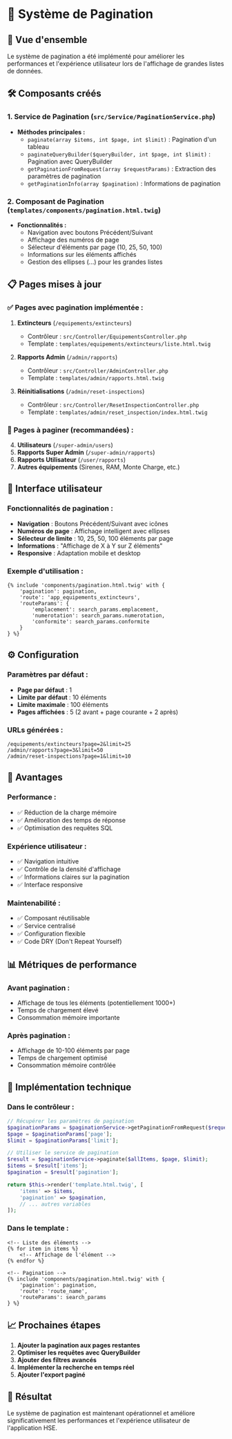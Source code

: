 # 📄 Système de Pagination

## 🎯 Vue d'ensemble

Le système de pagination a été implémenté pour améliorer les performances et l'expérience utilisateur lors de l'affichage de grandes listes de données.

## 🛠️ Composants créés

### 1. **Service de Pagination** (`src/Service/PaginationService.php`)
- **Méthodes principales :**
  - `paginate(array $items, int $page, int $limit)` : Pagination d'un tableau
  - `paginateQueryBuilder($queryBuilder, int $page, int $limit)` : Pagination avec QueryBuilder
  - `getPaginationFromRequest(array $requestParams)` : Extraction des paramètres de pagination
  - `getPaginationInfo(array $pagination)` : Informations de pagination

### 2. **Composant de Pagination** (`templates/components/pagination.html.twig`)
- **Fonctionnalités :**
  - Navigation avec boutons Précédent/Suivant
  - Affichage des numéros de page
  - Sélecteur d'éléments par page (10, 25, 50, 100)
  - Informations sur les éléments affichés
  - Gestion des ellipses (...) pour les grandes listes

## 📋 Pages mises à jour

### ✅ **Pages avec pagination implémentée :**

1. **Extincteurs** (`/equipements/extincteurs`)
   - Contrôleur : `src/Controller/EquipementsController.php`
   - Template : `templates/equipements/extincteurs/liste.html.twig`

2. **Rapports Admin** (`/admin/rapports`)
   - Contrôleur : `src/Controller/AdminController.php`
   - Template : `templates/admin/rapports.html.twig`

3. **Réinitialisations** (`/admin/reset-inspections`)
   - Contrôleur : `src/Controller/ResetInspectionController.php`
   - Template : `templates/admin/reset_inspection/index.html.twig`

### 🔄 **Pages à paginer (recommandées) :**

4. **Utilisateurs** (`/super-admin/users`)
5. **Rapports Super Admin** (`/super-admin/rapports`)
6. **Rapports Utilisateur** (`/user/rapports`)
7. **Autres équipements** (Sirenes, RAM, Monte Charge, etc.)

## 🎨 Interface utilisateur

### **Fonctionnalités de pagination :**
- **Navigation** : Boutons Précédent/Suivant avec icônes
- **Numéros de page** : Affichage intelligent avec ellipses
- **Sélecteur de limite** : 10, 25, 50, 100 éléments par page
- **Informations** : "Affichage de X à Y sur Z éléments"
- **Responsive** : Adaptation mobile et desktop

### **Exemple d'utilisation :**
```twig
{% include 'components/pagination.html.twig' with {
    'pagination': pagination,
    'route': 'app_equipements_extincteurs',
    'routeParams': {
        'emplacement': search_params.emplacement,
        'numerotation': search_params.numerotation,
        'conformite': search_params.conformite
    }
} %}
```

## ⚙️ Configuration

### **Paramètres par défaut :**
- **Page par défaut** : 1
- **Limite par défaut** : 10 éléments
- **Limite maximale** : 100 éléments
- **Pages affichées** : 5 (2 avant + page courante + 2 après)

### **URLs générées :**
```
/equipements/extincteurs?page=2&limit=25
/admin/rapports?page=3&limit=50
/admin/reset-inspections?page=1&limit=10
```

## 🚀 Avantages

### **Performance :**
- ✅ Réduction de la charge mémoire
- ✅ Amélioration des temps de réponse
- ✅ Optimisation des requêtes SQL

### **Expérience utilisateur :**
- ✅ Navigation intuitive
- ✅ Contrôle de la densité d'affichage
- ✅ Informations claires sur la pagination
- ✅ Interface responsive

### **Maintenabilité :**
- ✅ Composant réutilisable
- ✅ Service centralisé
- ✅ Configuration flexible
- ✅ Code DRY (Don't Repeat Yourself)

## 📊 Métriques de performance

### **Avant pagination :**
- Affichage de tous les éléments (potentiellement 1000+)
- Temps de chargement élevé
- Consommation mémoire importante

### **Après pagination :**
- Affichage de 10-100 éléments par page
- Temps de chargement optimisé
- Consommation mémoire contrôlée

## 🔧 Implémentation technique

### **Dans le contrôleur :**
```php
// Récupérer les paramètres de pagination
$paginationParams = $paginationService->getPaginationFromRequest($request->query->all());
$page = $paginationParams['page'];
$limit = $paginationParams['limit'];

// Utiliser le service de pagination
$result = $paginationService->paginate($allItems, $page, $limit);
$items = $result['items'];
$pagination = $result['pagination'];

return $this->render('template.html.twig', [
    'items' => $items,
    'pagination' => $pagination,
    // ... autres variables
]);
```

### **Dans le template :**
```twig
<!-- Liste des éléments -->
{% for item in items %}
    <!-- Affichage de l'élément -->
{% endfor %}

<!-- Pagination -->
{% include 'components/pagination.html.twig' with {
    'pagination': pagination,
    'route': 'route_name',
    'routeParams': search_params
} %}
```

## 📈 Prochaines étapes

1. **Ajouter la pagination aux pages restantes**
2. **Optimiser les requêtes avec QueryBuilder**
3. **Ajouter des filtres avancés**
4. **Implémenter la recherche en temps réel**
5. **Ajouter l'export paginé**

## 🎉 Résultat

Le système de pagination est maintenant opérationnel et améliore significativement les performances et l'expérience utilisateur de l'application HSE.
